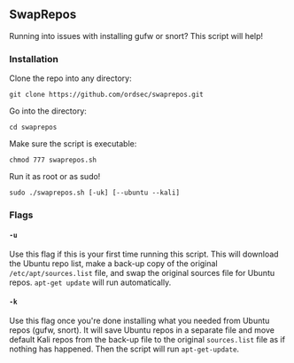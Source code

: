 ## SwapRepos

Running into issues with installing gufw or snort? This script will help!

### Installation

Clone the repo into any directory:

`git clone https://github.com/ordsec/swaprepos.git`

Go into the directory:

`cd swaprepos`

Make sure the script is executable:

`chmod 777 swaprepos.sh`

Run it as root or as sudo!

`sudo ./swaprepos.sh [-uk] [--ubuntu --kali]`

### Flags

#### `-u`

Use this flag if this is your first time running this script. This will download the Ubuntu repo list, make a back-up copy of the original `/etc/apt/sources.list` file, and swap the original sources file for Ubuntu repos. `apt-get update` will run automatically.

#### `-k`

Use this flag once you're done installing what you needed from Ubuntu repos (gufw, snort). It will save Ubuntu repos in a separate file and move default Kali repos from the back-up file to the original `sources.list` file as if nothing has happened. Then the script will run `apt-get-update`. 